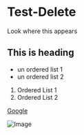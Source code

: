# Test-Delete
Look where this appears
## This is heading

- un ordered list 1
- un ordered list 2

1. Ordered List 1
1. Ordered List 2

[Google](https://www.google.com/)

![Image](https://www.gettyimages.com/detail/photo/canine-unit-royalty-free-image/155099701  "Police Dog")


